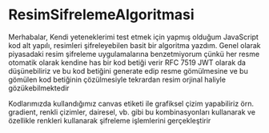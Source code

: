# ResimSifrelemeAlgoritmasi

Merhabalar, Kendi yeteneklerimi test etmek için yapmış olduğum JavaScript kod alt yapılı, resimleri şifreleyebilen basit bir algoritma yazdım. Genel olarak piyasadaki resim şifreleme uygulamalarına benzetmiyorum çünkü her resme otomatik olarak kendine has bir kod betiği verir RFC 7519 JWT olarak da düşünebiliriz ve bu kod betiğini generate edip resme gömülmesine ve bu gömülen kod betiğinin çözülmesiyle tekrardan resim orjinal haliyle gözükebilmektedir

Kodlarımızda kullandığımız canvas etiketi ile grafiksel çizim yapabiliriz örn. gradient, renkli çizimler, dairesel, vb. gibi bu kombinasyonları kullanarak ve özellikle renkleri kullanarak şifreleme işlemlerini gerçekleştirir
